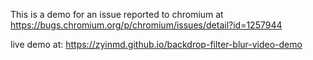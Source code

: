 This is a demo for an issue reported to chromium at https://bugs.chromium.org/p/chromium/issues/detail?id=1257944

live demo at: https://zyinmd.github.io/backdrop-filter-blur-video-demo
